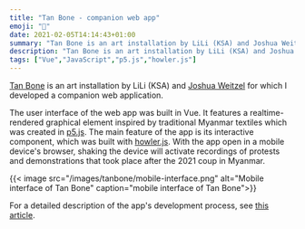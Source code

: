 ```yaml
---
title: "Tan Bone - companion web app"
emoji: "🥣"
date: 2021-02-05T14:14:43+01:00
summary: "Tan Bone is an art installation by LiLi (KSA) and Joshua Weitzel for which I developed an interactive companion web app."
description: "Tan Bone is an art installation by LiLi (KSA) and Joshua Weitzel for which I developed an interactive companion web app."
tags: ["Vue","JavaScript","p5.js","howler.js"]
---
```


[Tan Bone](https://tanbone.art) is an art installation by LiLi (KSA) and [Joshua
Weitzel](https://joshuaweitzel.jimdofree.com) for which I developed a companion
web application.

The user interface of the web app was built in Vue. It features a
realtime-rendered graphical element inspired by traditional Myanmar textiles
which was created in [p5.js](https://p5js.org). The main feature of the app is
its interactive component, which was built with
[howler.js](https://howlerjs.com). With the app open in a mobile device's
browser, shaking the device will activate recordings of protests and
demonstrations that took place after the 2021 coup in Myanmar. 

{{< image 
src="/images/tanbone/mobile-interface.png" 
alt="Mobile interface of Tan Bone"
caption="mobile interface of Tan Bone">}}

For a detailed description of the app's development process, see [this article](https://github.com/somecho/tanbone-app-documentation).
